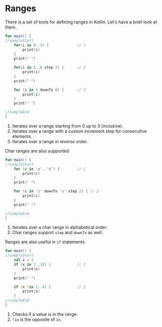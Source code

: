 # Ranges

There is a set of tools for defining ranges in Kotlin. Let's have a brief look at them.

<div class="language-kotlin" theme="idea" data-min-compiler-version="1.3">

```kotlin
fun main() {
//sampleStart
    for(i in 0..3) {             // 1
        print(i)
    }
    print(" ")

    for(i in 2..8 step 2) {      // 2
        print(i)
    }
    print(" ")

    for (i in 3 downTo 0) {      // 3
        print(i)
    }
    print(" ")

//sampleEnd
}
```

</div>

1. Iterates over a range starting from 0 up to 3 (inclusive).
2. Iterates over a range with a custom increment step for consecutive elements.
5. Iterates over a range in _reverse_ order.

Char ranges are also supported: 

<div class="language-kotlin" theme="idea" data-min-compiler-version="1.3">

```kotlin
fun main() {
//sampleStart
    for (c in 'a'..'d') {        // 1
        print(c)
    }
    print(" ")

    for (c in 'z' downTo 's' step 2) { // 2
        print(c)
    }
    print(" ")

//sampleEnd
}
```

</div>

1. Iterates over a char range in alphabetical order.
2. Char ranges support `step` and `downTo` as well.

Ranges are also useful in `if` statements:

<div class="language-kotlin" theme="idea" data-min-compiler-version="1.3">

```kotlin
fun main() {
//sampleStart
    val x = 2
    if (x in 1..10) {            // 1
        print(x)
    }
    print(" ")

    if (x !in 1..4) {            // 2
        print(x)
    }
//sampleEnd
}
```

</div>

1. Checks if a value is in the range.
2. `!in` is the opposite of `in`.
